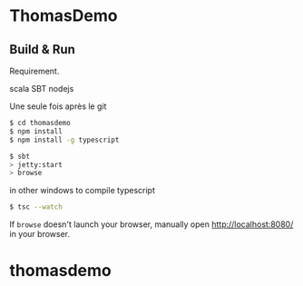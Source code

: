# ThomasDemo #

## Build & Run ##

Requirement. 

scala
SBT
nodejs


Une seule fois après le git

```sh
$ cd thomasdemo
$ npm install
$ npm install -g typescript
```

```sh
$ sbt
> jetty:start
> browse
```

in other windows to compile typescript
```sh
$ tsc --watch
```


If `browse` doesn't launch your browser, manually open [http://localhost:8080/](http://localhost:8080/) in your browser.
# thomasdemo
